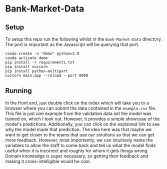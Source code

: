# Bank-Market-Data

## Setup
To setup this repo run the following whilst in the `Bank-Market-Data` directory. 
The port is important as the Javascript will be querying that port.

```
conda create -n "demo" python=3.9
conda activate demo
pip install -r requirements.txt
pip install uvicorn
pip install python-multipart
uvicorn main:app --reload --port 8000
```

## Running
In the front end, just double click on the index which will take you to a browser where you can submit the data contained in the `example.csv` file.
This file is just one example from the validation data set the model was trained on, which I took out. 
However, it provides a simple showcase of the model's predictions.
Additionally, you can click on the explained link to see why the model made that prediction.
The idea here was that maybe we want to get closer to the teams that use our solutions so that we can get more feedback. However, most importantly, we can intuitively name the variables to allow the staff to come back and tell us what the model finds useful when it is incorrect and roughly for whom it gets things wrong. Domain knowledge is super necessary, so getting their feedback and making it cross-intelligible would be cool. 